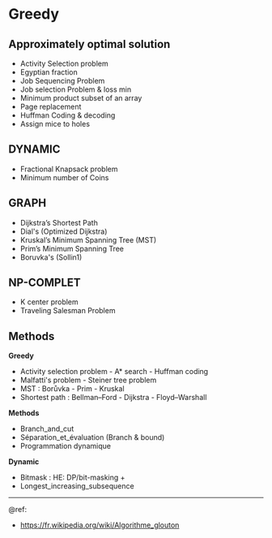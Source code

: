 # Greedy

Approximately optimal solution
---
- Activity Selection problem
- Egyptian fraction
- Job Sequencing Problem
- Job selection Problem & loss min
- Minimum product subset of an array
- Page replacement
- Huffman Coding & decoding
- Assign mice to holes

DYNAMIC
---
- Fractional Knapsack problem
- Minimum number of Coins

GRAPH
---
- Dijkstra’s Shortest Path
- Dial's (Optimized Dijkstra)
- Kruskal’s Minimum Spanning Tree (MST)
- Prim’s Minimum Spanning Tree
- Boruvka's (Sollin1)

NP-COMPLET
---
- K center problem
- Traveling Salesman Problem

Methods
---	
**Greedy**  
- Activity selection problem - A* search - Huffman coding
- Malfatti's problem - Steiner tree problem
- MST : Borůvka - Prim - Kruskal
- Shortest path : Bellman–Ford - Dijkstra - Floyd–Warshall
	 
**Methods**  
+ Branch_and_cut
+ Séparation_et_évaluation (Branch & bound)
+ Programmation dynamique
	 
**Dynamic**  
- Bitmask : HE: DP/bit-masking +
- Longest_increasing_subsequence

---
@ref: 
- https://fr.wikipedia.org/wiki/Algorithme_glouton
